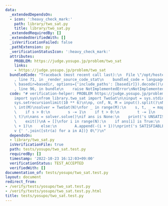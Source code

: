 ```yaml
---
data:
  _extendedDependsOn:
  - icon: ':heavy_check_mark:'
    path: library/two_sat.py
    title: library/two_sat.py
  _extendedRequiredBy: []
  _extendedVerifiedWith: []
  _isVerificationFailed: false
  _pathExtension: py
  _verificationStatusIcon: ':heavy_check_mark:'
  attributes:
    PROBLEM: https://judge.yosupo.jp/problem/two_sat
    links:
    - https://judge.yosupo.jp/problem/two_sat
  bundledCode: "Traceback (most recent call last):\n  File \"/opt/hostedtoolcache/PyPy/3.7.13/x64/site-packages/onlinejudge_verify/documentation/build.py\"\
    , line 71, in _render_source_code_stat\n    bundled_code = language.bundle(stat.path,\
    \ basedir=basedir, options={'include_paths': [basedir]}).decode()\n  File \"/opt/hostedtoolcache/PyPy/3.7.13/x64/site-packages/onlinejudge_verify/languages/python.py\"\
    , line 96, in bundle\n    raise NotImplementedError\nNotImplementedError\n"
  code: "# verification-helper: PROBLEM https://judge.yosupo.jp/problem/two_sat\n\
    import sys\nfrom library.two_sat import TwoSat\n\ninput = sys.stdin.readline\n\
    sys.setrecursionlimit(10 ** 6)\n\np, cnf, N, M = input().split()\nN, M = int(N),\
    \ int(M)\nsolver = TwoSat(N)\nfor _ in range(M):\n    s, t, _ = map(int, input().split())\n\
    \    if s > 0:\n        s -= 1\n    if t > 0:\n        t -= 1\n    solver.add_clause(s,\
    \ t)\n\nans = solver.solve()\nif ans is None:\n    print('s UNSATISFIABLE')\n\
    \    exit()\nA = []\nfor i in range(N):\n    if ans[i] is True:\n        A.append(i\
    \ + 1)\n    else:\n        A.append(-(i + 1))\nprint('s SATISFIABLE')\nprint(f\"\
    v {' '.join([str(a) for a in A])} 0\")\n"
  dependsOn:
  - library/two_sat.py
  isVerificationFile: true
  path: tests/yosupo/two_sat.test.py
  requiredBy: []
  timestamp: '2022-10-23 16:12:03+09:00'
  verificationStatus: TEST_ACCEPTED
  verifiedWith: []
documentation_of: tests/yosupo/two_sat.test.py
layout: document
redirect_from:
- /verify/tests/yosupo/two_sat.test.py
- /verify/tests/yosupo/two_sat.test.py.html
title: tests/yosupo/two_sat.test.py
---
```

